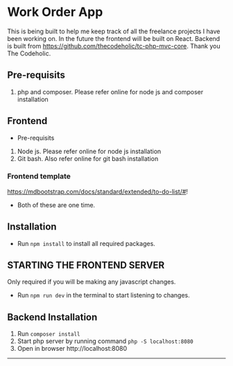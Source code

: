 # Work Order App

This is being built to help me keep track of all the freelance projects I have been working on.
In the future the frontend will be built on React. Backend is built from https://github.com/thecodeholic/tc-php-mvc-core.
Thank you The Codeholic.

## Pre-requisits

1. php and composer. Please refer online for node js and composer installation

## Frontend

- Pre-requisits

1. Node js. Please refer online for node js installation
2. Git bash. Also refer online for git bash installation

### Frontend template

https://mdbootstrap.com/docs/standard/extended/to-do-list/#!

- Both of these are one time.

## Installation

- Run `npm install` to install all required packages.

## STARTING THE FRONTEND SERVER

Only required if you will be making any javascript changes.

- Run `npm run dev` in the terminal to start listening to changes.

## Backend Installation

1.  Run `composer install`
2.  Start php server by running command `php -S localhost:8080`
3.  Open in browser http://localhost:8080

---
